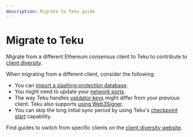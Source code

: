 ```yaml
---
description: Migrate to Teku guide
---
```


# Migrate to Teku

Migrate from a different Ethereum consensus client to Teku to contribute to [client diversity](https://clientdiversity.org/).

When migrating from a different client, consider the following:

-   You can [import a slashing protection database](../../Reference/CLI/Subcommands/Slashing-Protection.md#import).
-   You might need to update your [network ports](../Find-and-Connect/Improve-Connectivity.md).
-   The way Teku handles [validator keys](../../Reference/CLI/CLI-Syntax.md#validator-keys) might differ from your previous client.
    Teku also supports [using Web3Signer](../External-Signer/Use-External-Signer.md).
-   You can skip the long initial sync period by using Teku's [checkpoint start](../Get-Started/Checkpoint-Start.md) capability.

Find guides to switch from specific clients on the [client diversity website](https://clientdiversity.org/#switch).
